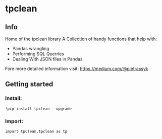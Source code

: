# tpclean

## Info
Home of the tpclean library
A Collection of handy functions that help with:
+ Pandas wrangling
+ Performing SQL Querries
+ Dealing With JSON files in Pandas

Fore more detailed information visit:
<a href = "https://medium.com/@pietrassyk/tpclean-6bbeba8bfe61?source=friends_link&sk=a580f7953818b8b0979b465b55d63db2"> https://medium.com/@pietrassyk </a>

## Getting started

### Install:
`!pip install tpclean --upgrade`

### Import:
`import tpclean.tpclean as tp`
